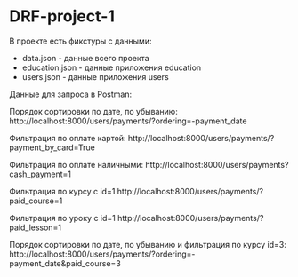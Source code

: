 # DRF-project-1

В проекте есть фикстуры с данными:

- data.json - данные всего проекта
- education.json - данные приложения education 
- users.json - данные приложения users

Данные для запроса в Postman:

Порядок сортировки по дате, по убыванию:
http://localhost:8000/users/payments/?ordering=-payment_date

Фильтрация по оплате картой:
http://localhost:8000/users/payments/?payment_by_card=True

Фильтрация по оплате наличными:
http://localhost:8000/users/payments?cash_payment=1

Фильтрация по курсу с id=1
http://localhost:8000/users/payments/?paid_course=1

Фильтрация по уроку с id=1
http://localhost:8000/users/payments/?paid_lesson=1

Порядок сортировки по дате, по убыванию и фильтрация по курсу id=3:
http://localhost:8000/users/payments/?ordering=-payment_date&paid_course=3
